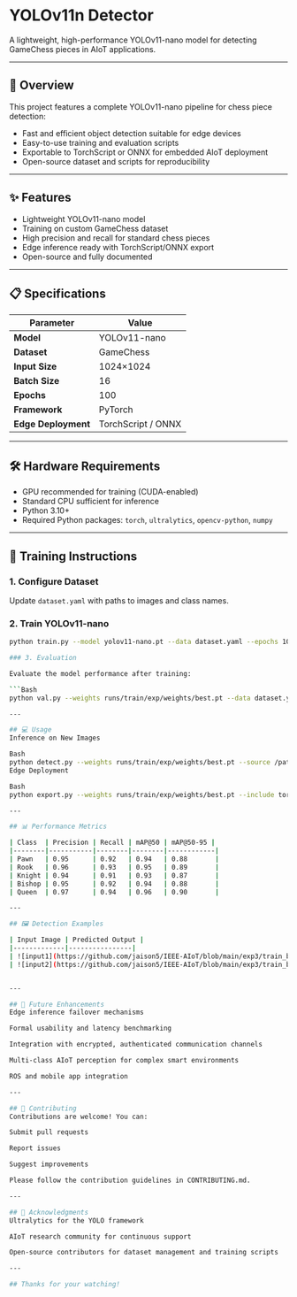 # YOLOv11n Detector

A lightweight, high-performance YOLOv11-nano model for detecting GameChess pieces in AIoT applications.

---

## 🤖 Overview

This project features a complete YOLOv11-nano pipeline for chess piece detection:

- Fast and efficient object detection suitable for edge devices
- Easy-to-use training and evaluation scripts
- Exportable to TorchScript or ONNX for embedded AIoT deployment
- Open-source dataset and scripts for reproducibility

---

## ✨ Features

- Lightweight YOLOv11-nano model
- Training on custom GameChess dataset
- High precision and recall for standard chess pieces
- Edge inference ready with TorchScript/ONNX export
- Open-source and fully documented

---

## 📋 Specifications

| Parameter       | Value                |
|-----------------|----------------------|
| **Model** | YOLOv11-nano         |
| **Dataset** | GameChess            |
| **Input Size** | 1024×1024            |
| **Batch Size** | 16                   |
| **Epochs** | 100                  |
| **Framework** | PyTorch              |
| **Edge Deployment** | TorchScript / ONNX   |

---

## 🛠️ Hardware Requirements

- GPU recommended for training (CUDA-enabled)
- Standard CPU sufficient for inference
- Python 3.10+
- Required Python packages: `torch`, `ultralytics`, `opencv-python`, `numpy`

---

## 🔧 Training Instructions

### 1. Configure Dataset

Update `dataset.yaml` with paths to images and class names.

### 2. Train YOLOv11-nano

```bash
python train.py --model yolov11-nano.pt --data dataset.yaml --epochs 100 --batch-size 16 --img 1024```

### 3. Evaluation

Evaluate the model performance after training:

```Bash
python val.py --weights runs/train/exp/weights/best.pt --data dataset.yaml --img 1024```

---

## 💻 Usage
Inference on New Images

Bash
python detect.py --weights runs/train/exp/weights/best.pt --source /path/to/images --img 1024
Edge Deployment

Bash
python export.py --weights runs/train/exp/weights/best.pt --include torchscript onnx

---

## 📊 Performance Metrics

| Class  | Precision | Recall | mAP@50 | mAP@50-95 |
|--------|-----------|--------|--------|------------|
| Pawn   | 0.95      | 0.92   | 0.94   | 0.88       |
| Rook   | 0.96      | 0.93   | 0.95   | 0.89       |
| Knight | 0.94      | 0.91   | 0.93   | 0.87       |
| Bishop | 0.95      | 0.92   | 0.94   | 0.88       |
| Queen  | 0.97      | 0.94   | 0.96   | 0.90       |

---

## 🖼️ Detection Examples

| Input Image | Predicted Output |
|-------------|----------------|
| ![input1](https://github.com/jaison5/IEEE-AIoT/blob/main/exp3/train_batch0.jpg) | ![output1](https://github.com/jaison5/IEEE-AIoT/blob/main/exp3/val_batch0_pred.jpg) |
| ![input2](https://github.com/jaison5/IEEE-AIoT/blob/main/exp3/train_batch1.jpg) | ![output2](https://github.com/jaison5/IEEE-AIoT/blob/main/exp3/val_batch1_pred.jpg) |


---

## 🚀 Future Enhancements
Edge inference failover mechanisms

Formal usability and latency benchmarking

Integration with encrypted, authenticated communication channels

Multi-class AIoT perception for complex smart environments

ROS and mobile app integration

---

## 🤝 Contributing
Contributions are welcome! You can:

Submit pull requests

Report issues

Suggest improvements

Please follow the contribution guidelines in CONTRIBUTING.md.

---

## 🙏 Acknowledgments
Ultralytics for the YOLO framework

AIoT research community for continuous support

Open-source contributors for dataset management and training scripts

---

## Thanks for your watching!

